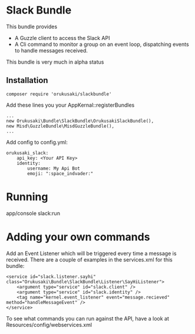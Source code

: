Slack Bundle
=================

This bundle provides

 - A Guzzle client to access the Slack API
 - A Cli command to monitor a group on an event loop, dispatching events to handle messages received.

This bundle is very much in alpha status

Installation
-------

    composer require 'orukusaki/slackbundle'

Add these lines you your AppKernal::registerBundles

    ...
    new Orukusaki\Bundle\SlackBundle\OrukusakiSlackBundle(),
    new Misd\GuzzleBundle\MisdGuzzleBundle(),
    ...

Add config to config.yml:

    orukusaki_slack:
        api_key: <Your API Key>
        identity:
            username: My Api Bot
            emoji: ":space_indvader:"

Running
=======
  app/console slack:run <group-name>

Adding your own commands
=======
Add an Event Listener which will be triggered every time a message is received.  There are a couple of examples in the services.xml for this bundle:

    <service id="slack.listener.sayhi" class="Orukusaki\Bundle\SlackBundle\Listener\SayHiListener">
        <argument type="service" id="slack.client" />
        <argument type="service" id="slack.identity" />
        <tag name="kernel.event_listener" event="message.recieved" method="handleMessageEvent" />
    </service>

To see what commands you can run against the API, have a look at Resources/config/webservices.xml